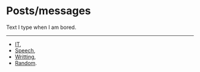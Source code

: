# Posts/messages

Text I type when I am bored.

---

* [IT](it),
* [Speech](spk),
* [Writting](w),
* [Random](r).
